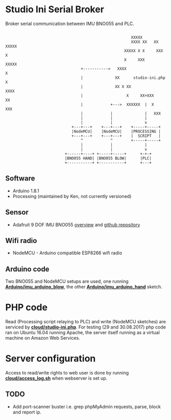 # Studio Ini Serial Broker

Broker serial communication between IMU BNO055 and PLC.

```
                          
                                                       XXXXX
                                                       XXXX XX   XX XXXXX
                                                    XXXXX X X     XXX  X
                                                    X     XXX          XXXXX
                                 +----------->   XXXX                      X
                                 |              XX      studio-ini.php     X
                                 |              XX X XX                XXXX
                                 |                   X     XX+XXX      XX
                                 |            +--->  XXXXXX  |  X    XXX
                                 |            |              |   XXX
                                 |            |              |
                                 |            |              v
                             +---+---+    +---+---+    +-----+-----+
                             |NodeMCU|    |NodeMCU|    |PROCESSING |
                             +---+---+    +---+---+    |  SCRIPT   |
                                 ^            ^        +-----+-----+
                                 |            |              |
                                 |            |              v
                          +------+----+ +-----+-----+      +-+-+
                          |BNO055 HAND| |BNO055 BLOW|      |PLC|
                          +-----------+ +-----------+      +---+
```

## Software

* Arduino 1.8.1
* Processing (maintained by Ken, not currently versioned)

## Sensor

* Adafruit 9 DOF IMU BNO055 [overview](https://learn.adafruit.com/adafruit-bno055-absolute-orientation-sensor/overview) and [github repository](https://github.com/adafruit/Adafruit_BNO055)  

## Wifi radio

* NodeMCU - Arduino compatible ESP8266 wifi radio

## Arduino code

Two BNO055 and NodeMCU setups are used, one running [**Arduino/imu_arduino_blow**](https://github.com/dsikar/StudioIniSerialBroker/blob/master/Arduino/imu_arduino_blow/imu_arduino_blow.ino), the other [**Arduino/imu_arduino_hand**](https://github.com/dsikar/StudioIniSerialBroker/blob/master/Arduino/imu_arduino_blow/imu_arduino_blow.ino) sketch.

# PHP code

Read (Processing script relaying to PLC) and write (NodeMCU sketches) are serviced by [**cloud/studio-ini.php**](https://github.com/dsikar/StudioIniSerialBroker/blob/master/cloud/studio-ini.php). For testing (29 and 30.08.2017) php code ran on Ubuntu 16.04 running Apache, the server itself running as a virtual machine on Amazon Web Services.

# Server configuration

Access to read/write rights to web user is done by running [**cloud/access_log.sh**](https://github.com/dsikar/StudioIniSerialBroker/blob/master/cloud/access_log.sh) when webserver is set up.

## TODO

* Add port-scanner buster i.e. grep phpMyAdmin requests, parse, block and report ip.
